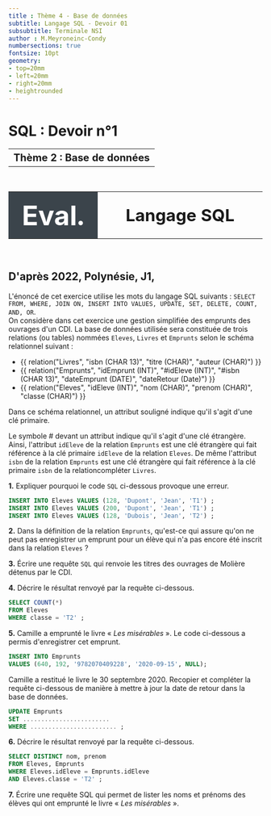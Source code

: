```yaml
---
title : Thème 4 - Base de données
subtitle: Langage SQL - Devoir 01
subsubtitle: Terminale NSI
author : M.Meyroneinc-Condy
numbersections: true
fontsize: 10pt
geometry:
- top=20mm
- left=20mm
- right=20mm
- heightrounded    
--- 
```


SQL : Devoir n°1
===

<table  class="yellowTable">
        <tr >
            <th  class="yellowTh";width="100%"; style="text-align:center;border:none;font-size:15pt;">Thème 2 : Base de données</th>
        </tr>
</table>
<br>

<table  class="yellowTable">
        <tr >
            <th width="20%"; style="background-color: #3B444B;color:white;text-align:center;border:none;font-size:40pt;">
            Eval.
            </th>
            <th  class="yellowTh";width="80%"; style="text-align:center;border:none;font-size:25pt;">Langage SQL</th>
        </tr>
</table>
<br>



## D'après 2022, Polynésie, J1, 

L'énoncé de cet exercice utilise les mots du langage SQL suivants :
`SELECT FROM, WHERE, JOIN ON, INSERT INTO VALUES, UPDATE, SET, DELETE,
COUNT, AND, OR`.  
On considère dans cet exercice une gestion simplifiée des emprunts des ouvrages d'un CDI. La base de données utilisée sera constituée de trois relations (ou tables) nommées `Eleves`, `Livres` et `Emprunts` selon le schéma relationnel suivant :  

* {{ relation("Livres", "isbn (CHAR 13)", "titre (CHAR)", "auteur (CHAR)") }}  
* {{ relation("Emprunts", "idEmprunt (INT)", "#idEleve (INT)", "#isbn (CHAR 13)", "dateEmprunt (DATE)", "dateRetour (Date)") }}  
* {{ relation("Eleves", "idEleve (INT)", "nom (CHAR)", "prenom (CHAR)", "classe (CHAR)") }}  


Dans ce schéma relationnel, un attribut souligné indique qu'il s'agit d'une clé primaire.  

Le symbole # devant un attribut indique qu'il s'agit d'une clé étrangère. Ainsi, l'attribut `idEleve` de la relation `Emprunts` est une clé étrangère qui fait référence à la clé primaire `idEleve` de la relation `Eleves`. De même l'attribut `isbn` de la relation `Emprunts` est une clé étrangère qui fait référence à la clé primaire `isbn` de la relationcompléter `Livres`.  


**1.** Expliquer pourquoi le code `SQL` ci-dessous provoque une erreur.  

```SQL
INSERT INTO Eleves VALUES (128, 'Dupont', 'Jean', 'T1') ;
INSERT INTO Eleves VALUES (200, 'Dupont', 'Jean', 'T1') ;
INSERT INTO Eleves VALUES (128, 'Dubois', 'Jean', 'T2') ;
```



**2.** Dans la définition de la relation `Emprunts`, qu'est-ce qui assure qu'on ne peut pas enregistrer un emprunt pour un élève qui n'a pas encore été inscrit dans la relation `Eleves` ?


**3.** Écrire une requête `SQL` qui renvoie les titres des ouvrages de Molière détenus par le CDI.



**4.** Décrire le résultat renvoyé par la requête ci-dessous.

```SQL
SELECT COUNT(*)
FROM Eleves
WHERE classe = 'T2' ;
```



**5.** Camille a emprunté le livre « *Les misérables* ». Le code ci-dessous a permis
d'enregistrer cet emprunt.

```SQL
INSERT INTO Emprunts
VALUES (640, 192, '9782070409228', '2020-09-15', NULL);
```

Camille a restitué le livre le 30 septembre 2020.
Recopier et compléter la requête ci-dessous de manière à mettre à jour la date
de retour dans la base de données.

```SQL
UPDATE Emprunts 
SET ........................ 
WHERE ........................ ;
```



**6.** Décrire le résultat renvoyé par la requête ci-dessous.

```SQL
SELECT DISTINCT nom, prenom
FROM Eleves, Emprunts
WHERE Eleves.idEleve = Emprunts.idEleve
AND Eleves.classe = 'T2' ;
```


**7.** Écrire une requête SQL qui permet de lister les noms et prénoms des élèves qui
ont emprunté le livre « *Les misérables* ».

